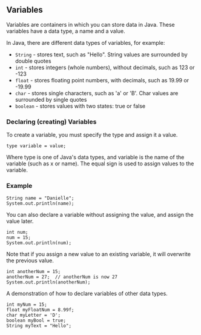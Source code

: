 ## Variables

Variables are containers in which you can store data in Java. These variables have a data type, a name and a value.

In Java, there are different data types of variables, for example:

- `String` - stores text, such as "Hello". String values are surrounded by double quotes
- `int` - stores integers (whole numbers), without decimals, such as 123 or -123
- `float` - stores floating point numbers, with decimals, such as 19.99 or -19.99
- `char` - stores single characters, such as 'a' or 'B'. Char values are surrounded by single quotes
- `boolean` - stores values with two states: true or false

### Declaring (creating) Variables
To create a variable, you must specify the type and assign it a value.

    type variable = value;

Where type is one of Java's data types, and variable is the name of the variable (such as x or name). The equal sign is used to assign values to the variable.

### Example

    String name = "Danielle";
    System.out.println(name);

You can also declare a variable without assigning the value, and assign the value later.

    int num;
    num = 15;
    System.out.println(num);

Note that if you assign a new value to an existing variable, it will overwrite the previous value.

    int anotherNum = 15;
    anotherNum = 27;  // anotherNum is now 27
    System.out.println(anotherNum);

A demonstration of how to declare variables of other data types.

    int myNum = 15;
    float myFloatNum = 8.99f;
    char myLetter = 'D';
    boolean myBool = true;
    String myText = "Hello";